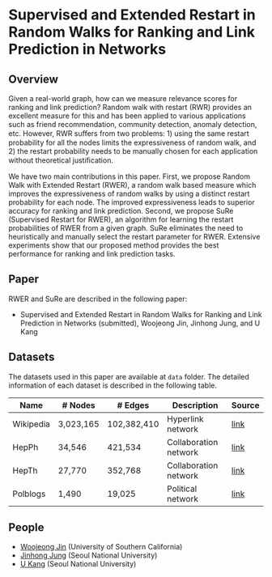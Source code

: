 # Supervised and Extended Restart in Random Walks for Ranking and Link Prediction in Networks

## Overview
Given a real-world graph, how can we measure relevance scores for ranking and link prediction? Random walk with restart (RWR) provides an excellent measure for this and has been applied to various applications such as friend recommendation, community detection, anomaly detection, etc. However, RWR suﬀers from two problems: 1) using the same restart probability for all the nodes limits the expressiveness of random walk, and 2) the restart probability needs to be manually chosen for each application without theoretical justiﬁcation. 

We have two main contributions in this paper. First, we propose Random Walk with Extended Restart (RWER), a random walk based measure which improves the expressiveness of random walks by using a distinct restart probability for each node. The improved expressiveness leads to superior accuracy for ranking and link prediction. Second, we propose SuRe (Supervised Restart for RWER), an algorithm for learning the restart probabilities of RWER from a given graph. SuRe eliminates the need to heuristically and manually select the restart parameter for RWER. Extensive experiments show that our proposed method provides the best performance for ranking and link prediction tasks. 

## Paper
RWER and SuRe are described in the following paper:
* Supervised and Extended Restart in Random Walks for Ranking and Link Prediction in Networks (submitted), Woojeong Jin, Jinhong Jung, and U Kang

## Datasets

The datasets used in this paper are available at `data` folder. 
The detailed information of each dataset is described in the following table.

| Name | # Nodes | # Edges | Description | Source |
|------|---------|---------|-------------|--------|
| Wikipedia | 3,023,165 | 102,382,410 | Hyperlink network | [link](https://dumps.wikimedia.org/) |
| HepPh | 34,546 | 421,534 | Collaboration network | [link](http://konect.uni-koblenz.de/networks/ca-cit-HepPh) |
| HepTh | 27,770 | 352,768 | Collaboration network | [link](http://konect.uni-koblenz.de/networks/ca-cit-HepTh) |
| Polblogs | 1,490 | 19,025	| Political network | [link](http://www-personal.umich.edu/~mejn/netdata/) |


## People
* [Woojeong Jin](http://datalab.snu.ac.kr/~woojung) (University of Southern California)
* [Jinhong Jung](http://datalab.snu.ac.kr/~jinhong) (Seoul National University)
* [U Kang](http://datalab.snu.ac.kr/~ukang) (Seoul National University)

